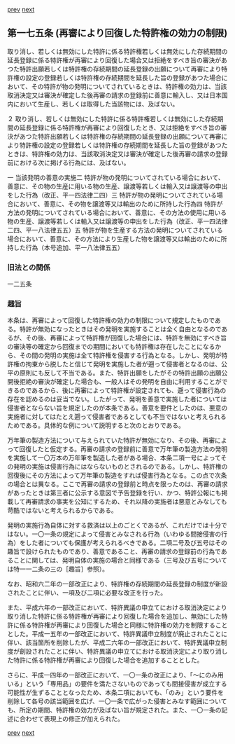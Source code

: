[prev](/specific/markdowns/特許法/240_Mp-Ch_7-At_174.md)
[next](/specific/markdowns/特許法/242_Mp-Ch_7-At_176.md)
## 第一七五条 (再審により回復した特許権の効力の制限)
取り消し、若しくは無効にした特許に係る特許権若しくは無効にした存続期間の延長登録に係る特許権が再審により回復した場合又は拒絶をすべき旨の審決があつた特許出願若しくは特許権の存続期間の延長登録の出願について再審により特許権の設定の登録若しくは特許権の存続期間を延長した旨の登録があつた場合において、その特許が物の発明についてされているときは、特許権の効力は、当該取消決定又は審決が確定した後再審の請求の登録前に善意に輸入し、又は日本国内において生産し、若しくは取得した当該物には、及ばない。

２ 取り消し、若しくは無効にした特許に係る特許権若しくは無効にした存続期間の延長登録に係る特許権が再審により回復したとき、又は拒絶をすべき旨の審決があつた特許出願若しくは特許権の存続期間の延長登録の出願について再審により特許権の設定の登録若しくは特許権の存続期間を延長した旨の登録があつたときは、特許権の効力は、当該取消決定又は審決が確定した後再審の請求の登録前における次に掲げる行為には、及ばない。

一 当該発明の善意の実施二 特許が物の発明についてされている場合において、善意に、その物の生産に用いる物の生産、譲渡等若しくは輸入又は譲渡等の申出をした行為（改正、平一四法律二四）三 特許が物の発明についてされている場合において、善意に、その物を譲渡等又は輸出のために所持した行為四 特許が方法の発明についてされている場合において、善意に、その方法の使用に用いる物の生産、譲渡等若しくは輸入又は譲渡等の申出をした行為（改正、平一四法律二四、平一八法律五五）五 特許が物を生産する方法の発明についてされている場合において、善意に、その方法により生産した物を譲渡等又は輸出のために所持した行為（本号追加、平一八法律五五）


### 旧法との関係
一二五条

### 趣旨
本条は、再審によって回復した特許権の効力の制限について規定したものである。特許が無効になったときはその発明を実施することは全く自由となるのであるが、その後、再審によって特許権が回復した場合には、特許を無効にすべき旨の審決等の確定から回復までの期間においても特許権は存在したことになるから、その間の発明の実施は全て特許権を侵害する行為となる。しかし、発明が特許権の拘束から脱したと信じて発明を実施した者が遡って侵害者となるのは、公平の原則にも反して不当である。また、特許出願をしたがその特許出願の出願公開後拒絶の審決が確定した場合も、一般人はその発明を自由に利用することができるのであるから、後に再審によって特許権が設定されても、遡って侵害行為の存在を認めるのは妥当でない。したがって、発明を善意で実施した者については侵害者とならない旨を規定したのが本条である。善意を要件としたのは、悪意の実施者に対してはたとえ遡って侵害者であるとしても不当ではないと考えられるためである。具体的な例について説明すると次のとおりである。

万年筆の製造方法について与えられていた特許が無効になり、その後、再審によって回復したと仮定する。再審の請求の登録前に善意で万年筆の製造方法の発明を実施して一〇万本の万年筆を製造した者がある場合、本条二項一号によってその発明の実施は侵害行為にはならないものとされるのである。しかし、特許権の回復後にその方法によって万年筆の製造をすれば侵害行為となる。この点で次条の場合とは異なる。ここで再審の請求の登録前と時点を限ったのは、再審の請求があったときは第三者に公示する意図で予告登録を行い、かつ、特許公報にも掲載して再審請求の事実を公知にするため、それ以降の実施者は悪意とみなしても苛酷ではないと考えられるからである。

発明の実施行為自体に対する救済は以上のごとくであるが、これだけでは十分ではない。一〇一条の規定によって侵害とみなされる行為（いわゆる間接侵害の行為）をした者についても保護が考えられるべきである。二項二号及び五号はその趣旨で設けられたものであり、善意であること、再審の請求の登録前の行為であることに関しては、発明自体の実施の場合と同様である（三号及び五号については特一一二条の三の［趣旨］参照）。

なお、昭和六二年の一部改正により、特許権の存続期間の延長登録の制度が新設されたことに伴い、一項及び二項に必要な改正を行った。

また、平成六年の一部改正において、特許異議の申立てにおける取消決定により取り消した特許に係る特許権が再審により回復した場合を追加し、無効にした特許に係る特許権が再審により回復した場合と同様に特許権の効力を制限することとした。平成一五年の一部改正において、特許異議申立制度が廃止されたことに伴い、該当箇所を削除したが、平成二六年の一部改正において、特許異議申立制度が創設されたことに伴い、特許異議の申立てにおける取消決定により取り消した特許に係る特許権が再審により回復した場合を追加することとした。

さらに、平成一四年の一部改正において、一〇一条の改正により、「〜にのみ用いる」という「専用品」の要件を満たさないものであっても間接侵害が成立する可能性が生ずることとなったため、本条二項においても、「のみ」という要件を削除して各号の該当範囲を広げ、一〇一条で広がった侵害とみなす範囲についても、所定の期間、特許権の効力が及ばない旨が規定された。また、一〇一条の記述に合わせて表現上の修正が加えられた。


[prev](/specific/markdowns/特許法/240_Mp-Ch_7-At_174.md)
[next](/specific/markdowns/特許法/242_Mp-Ch_7-At_176.md)